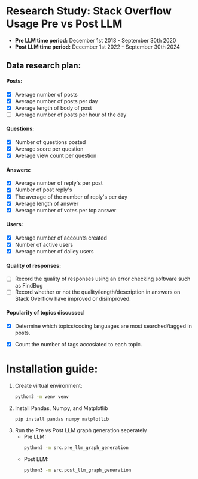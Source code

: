 # Research Study: Stack Overflow Usage Pre vs Post LLM
- **Pre LLM time period:** December 1st 2018 - September 30th 2020
- **Post LLM time period:** December 1st 2022 - September 30th 2024

## Data research plan:
#### Posts:
- [X] Average number of posts
- [X] Average number of posts per day
- [X] Average length of body of post
- [ ] Average number of posts per hour of the day
#### Questions:
- [X] Number of questions posted
- [X] Average score per question
- [X] Average view count per question
#### Answers:
- [X] Average number of reply's per post
- [X] Number of post reply's
- [X] The average of the number of reply's per day
- [X] Average length of answer
- [X] Average number of votes per top answer
#### Users:
- [X] Average number of accounts created
- [X] Number of active users
- [X] Average number of dailey users
#### Quality of responses:
- [ ] Record the quality of responses using an error checking software such as FindBug
- [ ] Record whether or not the quality/length/description in answers on Stack Overflow have improved or disimproved.
#### Popularity of topics discussed
- [X] Determine which topics/coding languages are most searched/tagged in posts.
- [X] Count the number of tags accosiated to each topic.


# Installation guide:
1. Create virtual environment:
    ```bash
    python3 -m venv venv
    ```
2. Install Pandas, Numpy, and Matplotlib
    ```bash
    pip install pandas numpy matplotlib
    ```
3. Run the Pre vs Post LLM graph generation seperately
    - Pre LLM:
        ```bash
        python3 -m src.pre_llm_graph_generation
        ```
    - Post LLM:
        ```bash
        python3 -m src.post_llm_graph_generation
        ```